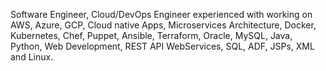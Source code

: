 Software Engineer, Cloud/DevOps Engineer experienced with working on AWS, Azure, GCP, Cloud native Apps, Microservices Architecture, Docker, Kubernetes, Chef, Puppet, Ansible, Terraform, Oracle, MySQL, Java, Python, Web Development, REST API WebServices, SQL, ADF, JSPs, XML and Linux.

<!---
vhalappa/vhalappa is a ✨ special ✨ repository because its `README.md` (this file) appears on your GitHub profile.
You can click the Preview link to take a look at your changes.
--->

